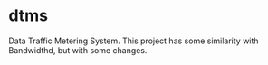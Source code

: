 dtms
====

Data Traffic Metering System. This project has some similarity with Bandwidthd, but with some changes.
